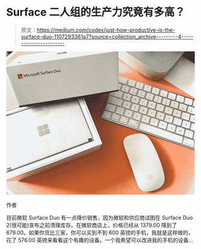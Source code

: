# Surface 二人组的生产力究竟有多高？

> 原文：<https://medium.com/codex/just-how-productive-is-the-surface-duo-1107293361a7?source=collection_archive---------4----------------------->

![](img/90f10ae4bce5a7f32f953913c327389c.png)

作者

目前微软 Surface Duo 有一点降价销售，因为微软和供应商试图在 Surface Duo 2(很可能)宣布之前清理库存。在微软商店上，价格已经从 1379.00 降到了 679.00。如果你货比三家，你可以买到不到 600 英镑的手机，我就是这样做的，花了 576.00 英镑来看看这个有趣的设备。一个我希望可以改进我的手机的设备…